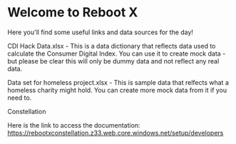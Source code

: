 # Welcome to Reboot X

Here you'll find some useful links and data sources for the day!

CDI Hack Data.xlsx - This is a data dictionary that reflects data used to calculate the Consumer Digital Index. You can use it to create mock data - but please be clear this will only be dummy data and not reflect any real data.

Data set for homeless project.xlsx - This is sample data that relfects what a homeless charity might hold. You can create more mock data from it if you need to.

Constellation

Here is the link to access the documentation:
https://rebootxconstellation.z33.web.core.windows.net/setup/developers







